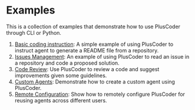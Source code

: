 # Examples

This is a collection of examples that demonstrate how to use PlusCoder through CLI or Python.

1. [Basic coding instruction](basic-coding.md): A simple example of using PlusCoder to instruct agent to generate a README file from a repository.
2. [Issues Management](issues-management.md): An example of using PlusCoder to read an issue in a repository and code a proposed solution.
3. [Code Review](code-review.md): Use PlusCoder to review a code and suggest improvements given some guidelines.
4. [Custom Agents](custom-agents.md): Demonstrate how to create a custom agent using PlusCoder.
5. [Remote Configuration](remote-configuration.md): Show how to remotely configure PlusCoder for reusing agents across different users.